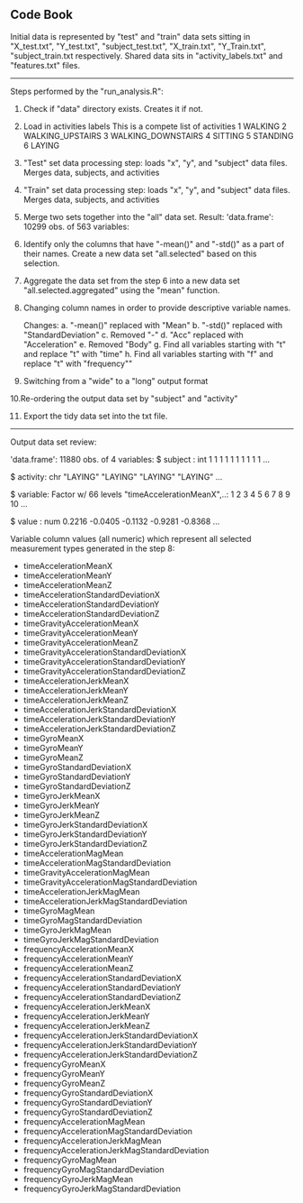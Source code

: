 ## Code Book

Initial data is represented by "test" and "train" data sets sitting in "X_test.txt", "Y_test.txt", "subject_test.txt", "X_train.txt", "Y_Train.txt", "subject_train.txt respectively.  Shared data sits in "activity_labels.txt" and "features.txt" files. 

-----------------------------------------------------------------------

Steps performed by the "run_analysis.R":

1. Check if "data" directory exists. Creates it if not. 

2. Load in activities labels
  This is a compete list of activities
  1 WALKING
  2 WALKING_UPSTAIRS
  3 WALKING_DOWNSTAIRS
  4 SITTING
  5 STANDING
  6 LAYING

3. "Test" set data processing step: loads "x", "y", and "subject" data files. Merges data, subjects, and activities

4. "Train" set data processing step: loads "x", "y", and "subject" data files. Merges data, subjects, and activities

5. Merge two sets together into the "all" data set. Result: 'data.frame':   10299 obs. of  563 variables:

6. Identify only the columns that have "-mean()" and "-std()" as a part of their names. Create a new data set "all.selected" based on this selection.

7. Aggregate the data set from the step 6 into a new data set "all.selected.aggregated" using the "mean" function.

8. Changing column names in  order to provide descriptive variable names.
   
   Changes:
   a. "-mean()" replaced with "Mean" 
   b. "-std()" replaced with "StandardDeviation"
   c. Removed "-"
   d. "Acc" replaced with "Acceleration"
   e. Removed "Body"
   g. Find all variables starting with "t" and replace "t" with "time"
   h. Find all variables starting with "f" and replace "t" with "frequency""

9. Switching from a "wide" to a "long" output format

10.Re-ordering the output data set by "subject" and "activity"

11. Export the tidy data set into the txt file. 

-----------------------------------------------------------------------
 Output data set review:
 
 'data.frame':   11880 obs. of  4 variables:
 $ subject : int  1 1 1 1 1 1 1 1 1 1 ...
 
 $ activity: chr  "LAYING" "LAYING" "LAYING" "LAYING" ...
 
 $ variable: Factor w/ 66 levels "timeAccelerationMeanX",..: 1 2 3 4 5 6 7 8 9 10 ...
 
 $ value   : num  0.2216 -0.0405 -0.1132 -0.9281 -0.8368 ...
 

Variable column values (all numeric) which represent all selected measurement types generated in the step 8:

* timeAccelerationMeanX
* timeAccelerationMeanY
* timeAccelerationMeanZ
* timeAccelerationStandardDeviationX
* timeAccelerationStandardDeviationY
* timeAccelerationStandardDeviationZ
* timeGravityAccelerationMeanX
* timeGravityAccelerationMeanY
* timeGravityAccelerationMeanZ
* timeGravityAccelerationStandardDeviationX
* timeGravityAccelerationStandardDeviationY
* timeGravityAccelerationStandardDeviationZ
* timeAccelerationJerkMeanX
* timeAccelerationJerkMeanY
* timeAccelerationJerkMeanZ
* timeAccelerationJerkStandardDeviationX
* timeAccelerationJerkStandardDeviationY
* timeAccelerationJerkStandardDeviationZ
* timeGyroMeanX
* timeGyroMeanY
* timeGyroMeanZ
* timeGyroStandardDeviationX
* timeGyroStandardDeviationY
* timeGyroStandardDeviationZ
* timeGyroJerkMeanX
* timeGyroJerkMeanY
* timeGyroJerkMeanZ
* timeGyroJerkStandardDeviationX
* timeGyroJerkStandardDeviationY
* timeGyroJerkStandardDeviationZ
* timeAccelerationMagMean
* timeAccelerationMagStandardDeviation
* timeGravityAccelerationMagMean
* timeGravityAccelerationMagStandardDeviation
* timeAccelerationJerkMagMean
* timeAccelerationJerkMagStandardDeviation
* timeGyroMagMean
* timeGyroMagStandardDeviation
* timeGyroJerkMagMean
* timeGyroJerkMagStandardDeviation
* frequencyAccelerationMeanX
* frequencyAccelerationMeanY
* frequencyAccelerationMeanZ
* frequencyAccelerationStandardDeviationX
* frequencyAccelerationStandardDeviationY
* frequencyAccelerationStandardDeviationZ
* frequencyAccelerationJerkMeanX
* frequencyAccelerationJerkMeanY
* frequencyAccelerationJerkMeanZ
* frequencyAccelerationJerkStandardDeviationX
* frequencyAccelerationJerkStandardDeviationY
* frequencyAccelerationJerkStandardDeviationZ
* frequencyGyroMeanX
* frequencyGyroMeanY
* frequencyGyroMeanZ
* frequencyGyroStandardDeviationX
* frequencyGyroStandardDeviationY
* frequencyGyroStandardDeviationZ
* frequencyAccelerationMagMean
* frequencyAccelerationMagStandardDeviation
* frequencyAccelerationJerkMagMean
* frequencyAccelerationJerkMagStandardDeviation
* frequencyGyroMagMean
* frequencyGyroMagStandardDeviation
* frequencyGyroJerkMagMean
* frequencyGyroJerkMagStandardDeviation
